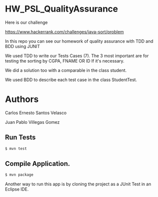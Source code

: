 # HW_PSL_QualityAssurance

Here is our challenge

https://www.hackerrank.com/challenges/java-sort/problem

In this repo you can see our homework of quality assurance with TDD and BDD using JUNIT

We used TDD to write our Tests Cases (7). The 3 most important are for testing the sorting by CGPA, FNAME OR ID If it's necessary.

We did a solution too with a comparable in the class student.

We used BDD to describe each test case in the class StudentTest.

# Authors 
Carlos Ernesto Santos Velasco

Juan Pablo Villegas Gomez



## Run Tests

```bash
$ mvn test
```


## Compile Application.


```bash
$ mvn package
```


Another way to run this app is by cloning the project as a JUnit Test in an Eclipse IDE.

